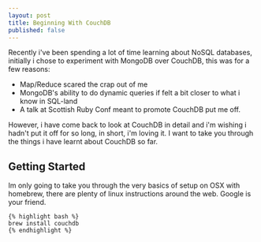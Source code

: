 ```yaml
---
layout: post
title: Beginning With CouchDB
published: false
---
```


Recently i've been spending a lot of time learning about NoSQL databases, initially i chose to experiment with MongoDB over CouchDB, this was for a few reasons: 

* Map/Reduce scared the crap out of me
* MongoDB's ability to do dynamic queries if felt a bit closer to what i know in SQL-land
* A talk at Scottish Ruby Conf meant to promote CouchDB put me off.

However, i have come back to look at CouchDB in detail and i'm wishing i hadn't put it off for so long, in short, i'm loving it. I want to take you through the things i have learnt about CouchDB so far.

## Getting Started

Im only going to take you through the very basics of setup on OSX with homebrew, there are plenty of linux instructions around the web. Google is your friend.



    {% highlight bash %}
    brew install couchdb
    {% endhighlight %}
